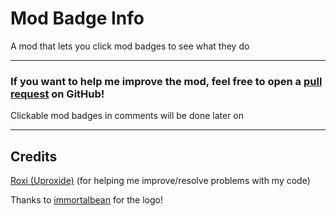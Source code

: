 # Mod Badge Info
A mod that lets you click mod badges to see what they do

----------

### If you want to help me improve the mod, feel free to open a [pull request](https://github.com/M336G/ModBadgeInfo/pulls) on GitHub!

Clickable mod badges in comments will be done later on

----------

## Credits
[Roxi (Uproxide)](https://github.com/Uproxide) (for helping me improve/resolve problems with my code)

Thanks to [immortalbean](https://github.com/immortalbean) for the logo!